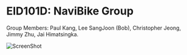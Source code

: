 # EID101D: NaviBike Group 
Group Members: Paul Kang, Lee SangJoon (Bob), Christopher Jeong, Jimmy Zhu, Jai Himatsingka. 

![ScreenShot](https://cloud.githubusercontent.com/assets/14917658/10501490/1f2a0fca-72b0-11e5-8149-4ac11e7d1862.png)

